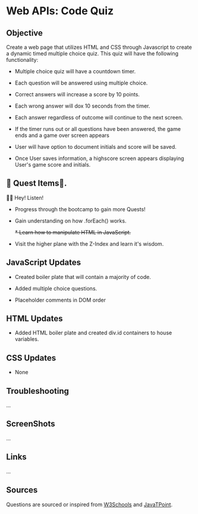 # Web APIs: Code Quiz

## Objective

Create a web page that utilizes HTML and CSS through Javascript to create a dynamic timed multiple choice quiz. 
This quiz will have the following functionality:

  * Multiple choice quiz will have a countdown timer.

  * Each question will be answered using multiple choice.

  * Correct answers will increase a score by 10 points.

  * Each wrong answer will dox 10 seconds from the timer.

  * Each answer regardless of outcome will continue to the next screen.

  * If the timer runs out or all questions have been answered, the game ends and a game over screen appears

  * User will have option to document initials and score will be saved.

  * Once User saves information, a highscore screen appears displaying User's game score and initials.

## 👑 Quest Items👑.

🧚🏻 Hey! Listen!

  * Progress through the bootcamp to gain more Quests!

  * Gain understanding on how .forEach() works.

    ~~* Learn how to manipulate HTML in JavaScript.~~

  * Visit the higher plane with the Z-Index and learn it's wisdom.

## JavaScript Updates

* Created boiler plate that will contain a majority of code.

* Added multiple choice questions.

* Placeholder comments in DOM order

## HTML Updates

* Added HTML boiler plate and created div.id containers to house variables.

## CSS Updates

* None

## Troubleshooting

...

## ScreenShots

...

## Links

...

## Sources

Questions are sourced or inspired from [W3Schools](https://www.w3schools.com/quiztest/quiztest.asp?qtest=JS) and [JavaTPoint](https://www.javatpoint.com/javascript-quiz).
